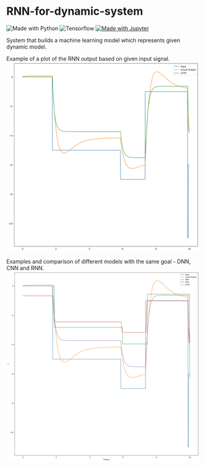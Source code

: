# RNN-for-dynamic-system

![Made with Python](https://img.shields.io/badge/Python-FFD43B?style=flat&logo=python&logoColor=blue)
![Tensorflow](https://img.shields.io/badge/TensorFlow-FF6F00?style=flat&logo=tensorflow&logoColor=white)
[![Made with Jupyter](https://img.shields.io/badge/Made%20with-Jupyter-orange?style=flat&logo=Jupyter)](https://jupyter.org/try)

System that builds a machine learning model which represents given dynamic model.

Example of a plot of the RNN output based on given input signal.
<img src="images/rnn_plot.png">

Examples and comparison of different models with the same goal - DNN, CNN and RNN.
<img src="images/all_models.png" width=600>
